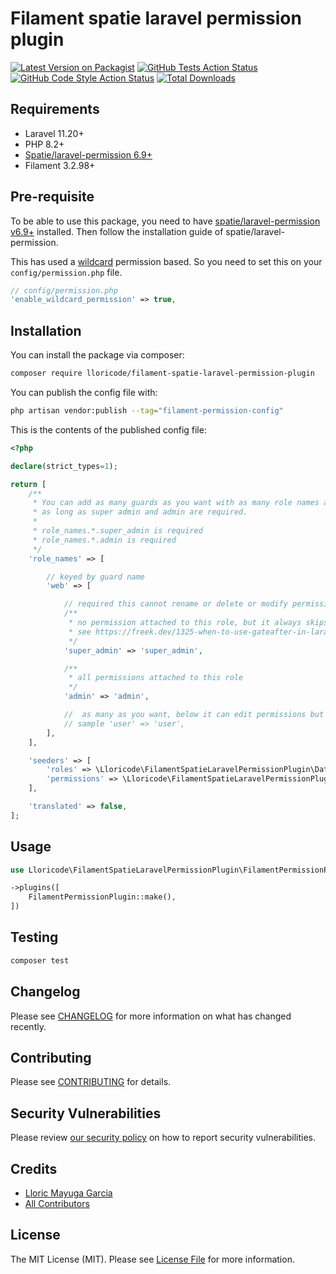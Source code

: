 # Filament spatie laravel permission plugin

[![Latest Version on Packagist](https://img.shields.io/packagist/v/lloricode/filament-spatie-laravel-permission-plugin.svg?style=flat-square)](https://packagist.org/packages/lloricode/filament-spatie-laravel-permission-plugin)
[![GitHub Tests Action Status](https://img.shields.io/github/actions/workflow/status/lloricode/filament-spatie-laravel-permission-plugin/run-tests.yml?branch=main&label=tests&style=flat-square)](https://github.com/lloricode/filament-spatie-laravel-permission-plugin/actions?query=workflow%3Arun-tests+branch%3Amain)
[![GitHub Code Style Action Status](https://img.shields.io/github/actions/workflow/status/lloricode/filament-spatie-laravel-permission-plugin/fix-php-code-style-issues.yml?branch=main&label=code%20style&style=flat-square)](https://github.com/lloricode/filament-spatie-laravel-permission-plugin/actions?query=workflow%3A"Fix+PHP+code+style+issues"+branch%3Amain)
[![Total Downloads](https://img.shields.io/packagist/dt/lloricode/filament-spatie-laravel-permission-plugin.svg?style=flat-square)](https://packagist.org/packages/lloricode/filament-spatie-laravel-permission-plugin)

## Requirements
- Laravel 11.20+
- PHP 8.2+
- [Spatie/laravel-permission 6.9+](https://github.com/spatie/laravel-permission/tree/6.9.0)
- Filament 3.2.98+

## Pre-requisite

To be able to use this package, you need to have [spatie/laravel-permission v6.9+](https://github.com/spatie/laravel-permission/tree/6.9.0) installed.
Then follow the installation guide of spatie/laravel-permission.

This has used a [wildcard](https://spatie.be/docs/laravel-permission/v6/basic-usage/wildcard-permissions) permission based.
So you need to set this on your `config/permission.php` file.

```php
// config/permission.php
'enable_wildcard_permission' => true,
```

## Installation

You can install the package via composer:

```bash
composer require lloricode/filament-spatie-laravel-permission-plugin
```


You can publish the config file with:

```bash
php artisan vendor:publish --tag="filament-permission-config"
```

This is the contents of the published config file:

```php
<?php

declare(strict_types=1);

return [
    /**
     * You can add as many guards as you want with as many role names as you want,
     * as long as super admin and admin are required.
     *
     * role_names.*.super_admin is required
     * role_names.*.admin is required
     */
    'role_names' => [

        // keyed by guard name
        'web' => [

            // required this cannot rename or delete or modify permissions
            /**
             * no permission attached to this role, but it always skips gate checks
             * see https://freek.dev/1325-when-to-use-gateafter-in-laravel
             */
            'super_admin' => 'super_admin',

            /**
             * all permissions attached to this role
             */
            'admin' => 'admin',

            //  as many as you want, below it can edit permissions but cannot rename or delete role names
            // sample 'user' => 'user',
        ],
    ],

    'seeders' => [
        'roles' => \Lloricode\FilamentSpatieLaravelPermissionPlugin\Database\Seeders\DefaultRoleSeeder::class,
        'permissions' => \Lloricode\FilamentSpatieLaravelPermissionPlugin\Database\Seeders\DefaultPermissionSeeder::class,
    ],

    'translated' => false,
];

```

## Usage

```php
use Lloricode\FilamentSpatieLaravelPermissionPlugin\FilamentPermissionPlugin;

->plugins([
    FilamentPermissionPlugin::make(),
])
```

## Testing

```bash
composer test
```

## Changelog

Please see [CHANGELOG](CHANGELOG.md) for more information on what has changed recently.

## Contributing

Please see [CONTRIBUTING](.github/CONTRIBUTING.md) for details.

## Security Vulnerabilities

Please review [our security policy](../../security/policy) on how to report security vulnerabilities.

## Credits

- [Lloric Mayuga Garcia](https://github.com/lloricode)
- [All Contributors](../../contributors)

## License

The MIT License (MIT). Please see [License File](LICENSE.md) for more information.
